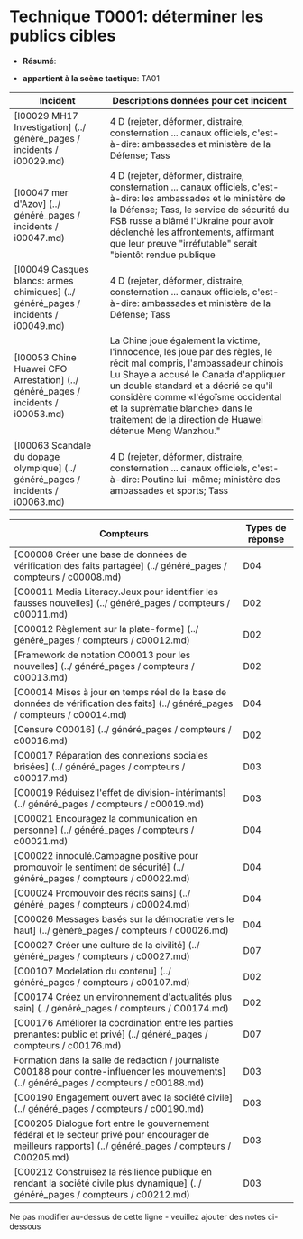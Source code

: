 # Technique T0001: déterminer les publics cibles

* **Résumé**:

* **appartient à la scène tactique**: TA01


|Incident |Descriptions données pour cet incident |
|-------- |-------------------- |
|[I00029 MH17 Investigation] (../ généré_pages / incidents / i00029.md) |4 D (rejeter, déformer, distraire, consternation ... canaux officiels, c'est-à-dire: ambassades et ministère de la Défense; Tass |
|[I00047 mer d'Azov] (../ généré_pages / incidents / i00047.md) |4 D (rejeter, déformer, distraire, consternation ... canaux officiels, c'est-à-dire: les ambassades et le ministère de la Défense; Tass, le service de sécurité du FSB russe a blâmé l'Ukraine pour avoir déclenché les affrontements, affirmant que leur preuve "irréfutable" serait "bientôt rendue publique |
|[I00049 Casques blancs: armes chimiques] (../ généré_pages / incidents / i00049.md) |4 D (rejeter, déformer, distraire, consternation ... canaux officiels, c'est-à-dire: ambassades et ministère de la Défense; Tass |
|[I00053 Chine Huawei CFO Arrestation] (../ généré_pages / incidents / i00053.md) |La Chine joue également la victime, l'innocence, les joue par des règles, le récit mal compris, l'ambassadeur chinois Lu Shaye a accusé le Canada d'appliquer un double standard et a décrié ce qu'il considère comme «l'égoïsme occidental et la suprématie blanche» dans le traitement de la direction de Huawei détenue Meng Wanzhou."|
|[I00063 Scandale du dopage olympique] (../ généré_pages / incidents / i00063.md) |4 D (rejeter, déformer, distraire, consternation ... canaux officiels, c'est-à-dire: Poutine lui-même; ministère des ambassades et sports; Tass |



|Compteurs |Types de réponse |
|-------- |-------------- |
|[C00008 Créer une base de données de vérification des faits partagée] (../ généré_pages / compteurs / c00008.md) |D04 |
|[C00011 Media Literacy.Jeux pour identifier les fausses nouvelles] (../ généré_pages / compteurs / c00011.md) |D02 |
|[C00012 Règlement sur la plate-forme] (../ généré_pages / compteurs / c00012.md) |D02 |
|[Framework de notation C00013 pour les nouvelles] (../ généré_pages / compteurs / c00013.md) |D02 |
|[C00014 Mises à jour en temps réel de la base de données de vérification des faits] (../ généré_pages / compteurs / c00014.md) |D04 |
|[Censure C00016] (../ généré_pages / compteurs / c00016.md) |D02 |
|[C00017 Réparation des connexions sociales brisées] (../ généré_pages / compteurs / c00017.md) |D03 |
|[C00019 Réduisez l'effet de division-intérimants] (../ généré_pages / compteurs / c00019.md) |D03 |
|[C00021 Encouragez la communication en personne] (../ généré_pages / compteurs / c00021.md) |D04 |
|[C00022 innoculé.Campagne positive pour promouvoir le sentiment de sécurité] (../ généré_pages / compteurs / c00022.md) |D04 |
|[C00024 Promouvoir des récits sains] (../ généré_pages / compteurs / c00024.md) |D04 |
|[C00026 Messages basés sur la démocratie vers le haut] (../ généré_pages / compteurs / c00026.md) |D04 |
|[C00027 Créer une culture de la civilité] (../ généré_pages / compteurs / c00027.md) |D07 |
|[C00107 Modelation du contenu] (../ généré_pages / compteurs / c00107.md) |D02 |
|[C00174 Créez un environnement d'actualités plus sain] (../ généré_pages / compteurs / C00174.md) |D02 |
|[C00176 Améliorer la coordination entre les parties prenantes: public et privé] (../ généré_pages / compteurs / c00176.md) |D07 |
|Formation dans la salle de rédaction / journaliste C00188 pour contre-influencer les mouvements] (../ généré_pages / compteurs / c00188.md) |D03 |
|[C00190 Engagement ouvert avec la société civile] (../ généré_pages / compteurs / c00190.md) |D03 |
|[C00205 Dialogue fort entre le gouvernement fédéral et le secteur privé pour encourager de meilleurs rapports] (../ généré_pages / compteurs / C00205.md) |D03 |
|[C00212 Construisez la résilience publique en rendant la société civile plus dynamique] (../ généré_pages / compteurs / c00212.md) |D03 |


Ne pas modifier au-dessus de cette ligne - veuillez ajouter des notes ci-dessous